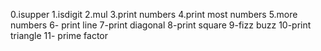0.isupper
1.isdigit
2.mul
3.print numbers
4.print most numbers
5.more numbers
6- print line
7-print diagonal
8-print square
9-fizz buzz
10-print triangle
11- prime factor
